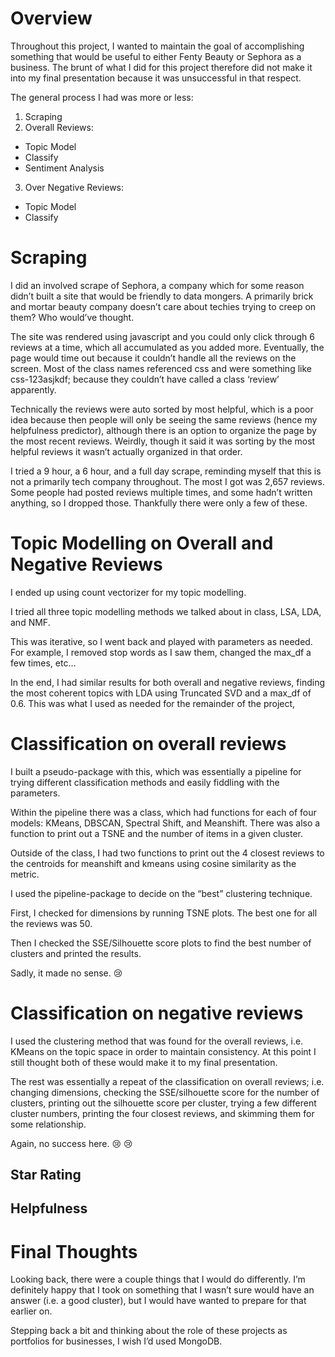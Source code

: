 # Overview
Throughout this project, I wanted to maintain the goal of accomplishing something that would be useful to either Fenty Beauty or Sephora as a business. The brunt of what I did for this project therefore did not make it into my final presentation because it was unsuccessful in that respect.

The general process I had was more or less:
1.	Scraping
2.	Overall Reviews:
  + Topic Model
  + Classify
  + Sentiment Analysis
3.	Over Negative Reviews:
  + Topic Model
  + Classify

# Scraping
I did an involved scrape of Sephora, a company which for some reason didn’t built a site that would be friendly to data mongers. A primarily brick and mortar beauty company doesn’t care about techies trying to creep on them? Who would’ve thought.

The site was rendered using javascript and you could only click through 6 reviews at a time, which all accumulated as you added more. Eventually, the page would time out because it couldn’t handle all the reviews on the screen. Most of the class names referenced css and were something like css-123asjkdf; because they couldn’t have called a class ‘review’ apparently.

Technically the reviews were auto sorted by most helpful, which is a poor idea because then people will only be seeing the same reviews (hence my helpfulness predictor), although there is an option to organize the page by the most recent reviews. Weirdly, though it said it was sorting by the most helpful reviews it wasn’t actually organized in that order.

I tried a 9 hour, a 6 hour, and a full day scrape, reminding myself that this is not a primarily tech company throughout. The most I got was 2,657 reviews. Some people had posted reviews multiple times, and some hadn’t written anything, so I dropped those. Thankfully there were only a few of these.

# Topic Modelling on Overall and Negative Reviews
I ended up using count vectorizer for my topic modelling.

I tried all three topic modelling methods we talked about in class, LSA, LDA, and NMF.

This was iterative, so I went back and played with parameters as needed. For example, I removed stop words as I saw them, changed the max_df a few times, etc…

In the end, I had similar results for both overall and negative reviews, finding the most coherent topics with LDA using Truncated SVD and a max_df of 0.6. This was what I used as needed for the remainder of the project,

# Classification on overall reviews
I built a pseudo-package with this, which was essentially a pipeline for trying different classification methods and easily fiddling with the parameters.

Within the pipeline there was a class, which had functions for each of four models: KMeans, DBSCAN, Spectral Shift, and Meanshift. There was also a function to print out a TSNE and the number of items in a given cluster.

Outside of the class, I had two functions to print out the 4 closest reviews to the centroids for meanshift and kmeans using cosine similarity as the metric.

I used the pipeline-package to decide on the “best” clustering technique.

First, I checked for dimensions by running TSNE plots. The best one for all the reviews was 50.

Then I checked the SSE/Silhouette score plots to find the best number of clusters and printed the results.

Sadly, it made no sense. :cry:

# Classification on negative reviews
I used the clustering method that was found for the overall reviews, i.e. KMeans on the topic space in order to maintain consistency. At this point I still thought both of these would make it to my final presentation.

The rest was essentially a repeat of the classification on overall reviews; i.e. changing dimensions, checking the SSE/silhouette score for the number of clusters, printing out the silhouette score per cluster, trying a few different cluster numbers, printing the four closest reviews, and skimming them for some relationship.

Again, no success here. :cry: :cry:


## Star Rating


## Helpfulness




# Final Thoughts
Looking back, there were a couple things that I would do differently. I’m definitely happy that I took on something that I wasn’t sure would have an answer (i.e. a good cluster), but I would have wanted to prepare for that earlier on.

Stepping back a bit and thinking about the role of these projects as portfolios for businesses, I wish I’d used MongoDB.

